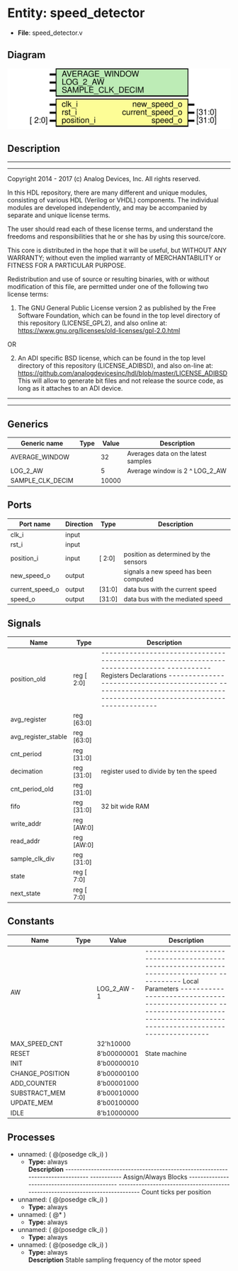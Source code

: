 # Entity: speed_detector

- **File**: speed_detector.v
## Diagram

![Diagram](speed_detector.svg "Diagram")
## Description

 ***************************************************************************
 ***************************************************************************
 Copyright 2014 - 2017 (c) Analog Devices, Inc. All rights reserved.

 In this HDL repository, there are many different and unique modules, consisting
 of various HDL (Verilog or VHDL) components. The individual modules are
 developed independently, and may be accompanied by separate and unique license
 terms.

 The user should read each of these license terms, and understand the
 freedoms and responsibilities that he or she has by using this source/core.

 This core is distributed in the hope that it will be useful, but WITHOUT ANY
 WARRANTY; without even the implied warranty of MERCHANTABILITY or FITNESS FOR
 A PARTICULAR PURPOSE.

 Redistribution and use of source or resulting binaries, with or without modification
 of this file, are permitted under one of the following two license terms:

   1. The GNU General Public License version 2 as published by the
      Free Software Foundation, which can be found in the top level directory
      of this repository (LICENSE_GPL2), and also online at:
      <https://www.gnu.org/licenses/old-licenses/gpl-2.0.html>

 OR

   2. An ADI specific BSD license, which can be found in the top level directory
      of this repository (LICENSE_ADIBSD), and also on-line at:
      https://github.com/analogdevicesinc/hdl/blob/master/LICENSE_ADIBSD
      This will allow to generate bit files and not release the source code,
      as long as it attaches to an ADI device.

 ***************************************************************************
 ***************************************************************************

## Generics

| Generic name     | Type | Value | Description                           |
| ---------------- | ---- | ----- | ------------------------------------- |
| AVERAGE_WINDOW   |      | 32    |  Averages data on the latest samples  |
| LOG_2_AW         |      | 5     |  Average window is 2 ^ LOG_2_AW       |
| SAMPLE_CLK_DECIM |      | 10000 |                                       |
## Ports

| Port name       | Direction | Type   | Description                           |
| --------------- | --------- | ------ | ------------------------------------- |
| clk_i           | input     |        |                                       |
| rst_i           | input     |        |                                       |
| position_i      | input     | [ 2:0] | position as determined by the sensors |
| new_speed_o     | output    |        | signals a new speed has been computed |
| current_speed_o | output    | [31:0] | data bus with the current speed       |
| speed_o         | output    | [31:0] | data bus with the mediated speed      |
## Signals

| Name                | Type       | Description                                                                                                                                                                                                                                   |
| ------------------- | ---------- | --------------------------------------------------------------------------------------------------------------------------------------------------------------------------------------------------------------------------------------------- |
| position_old        | reg [ 2:0] | ------------------------------------------------------------------------------ ----------- Registers Declarations ------------------------------------------- ------------------------------------------------------------------------------  |
| avg_register        | reg [63:0] |                                                                                                                                                                                                                                               |
| avg_register_stable | reg [63:0] |                                                                                                                                                                                                                                               |
| cnt_period          | reg [31:0] |                                                                                                                                                                                                                                               |
| decimation          | reg [31:0] | register used to divide by ten the speed                                                                                                                                                                                                      |
| cnt_period_old      | reg [31:0] |                                                                                                                                                                                                                                               |
| fifo                | reg [31:0] | 32 bit wide RAM                                                                                                                                                                                                                               |
| write_addr          | reg [AW:0] |                                                                                                                                                                                                                                               |
| read_addr           | reg [AW:0] |                                                                                                                                                                                                                                               |
| sample_clk_div      | reg [31:0] |                                                                                                                                                                                                                                               |
| state               | reg [ 7:0] |                                                                                                                                                                                                                                               |
| next_state          | reg [ 7:0] |                                                                                                                                                                                                                                               |
## Constants

| Name            | Type | Value        | Description                                                                                                                                                                                                                                   |
| --------------- | ---- | ------------ | --------------------------------------------------------------------------------------------------------------------------------------------------------------------------------------------------------------------------------------------- |
| AW              |      | LOG_2_AW - 1 | ------------------------------------------------------------------------------ ----------- Local Parameters ------------------------------------------------- ------------------------------------------------------------------------------  |
| MAX_SPEED_CNT   |      | 32'h10000    |                                                                                                                                                                                                                                               |
| RESET           |      | 8'b00000001  | State machine                                                                                                                                                                                                                                 |
| INIT            |      | 8'b00000010  |                                                                                                                                                                                                                                               |
| CHANGE_POSITION |      | 8'b00000100  |                                                                                                                                                                                                                                               |
| ADD_COUNTER     |      | 8'b00001000  |                                                                                                                                                                                                                                               |
| SUBSTRACT_MEM   |      | 8'b00010000  |                                                                                                                                                                                                                                               |
| UPDATE_MEM      |      | 8'b00100000  |                                                                                                                                                                                                                                               |
| IDLE            |      | 8'b10000000  |                                                                                                                                                                                                                                               |
## Processes
- unnamed: ( @(posedge clk_i) )
  - **Type:** always
</br>**Description**
------------------------------------------------------------------------------ ----------- Assign/Always Blocks --------------------------------------------- ------------------------------------------------------------------------------  Count ticks per position 
- unnamed: ( @(posedge clk_i) )
  - **Type:** always
- unnamed: ( @* )
  - **Type:** always
- unnamed: ( @(posedge clk_i) )
  - **Type:** always
- unnamed: ( @(posedge clk_i) )
  - **Type:** always
</br>**Description**
 Stable sampling frequency of the motor speed 
